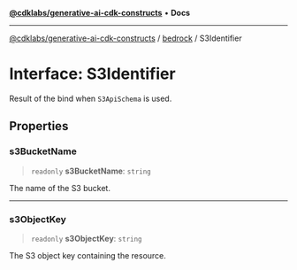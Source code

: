 [**@cdklabs/generative-ai-cdk-constructs**](../../../README.md) • **Docs**

***

[@cdklabs/generative-ai-cdk-constructs](../../../README.md) / [bedrock](../README.md) / S3Identifier

# Interface: S3Identifier

Result of the bind when `S3ApiSchema` is used.

## Properties

### s3BucketName

> `readonly` **s3BucketName**: `string`

The name of the S3 bucket.

***

### s3ObjectKey

> `readonly` **s3ObjectKey**: `string`

The S3 object key containing the resource.
